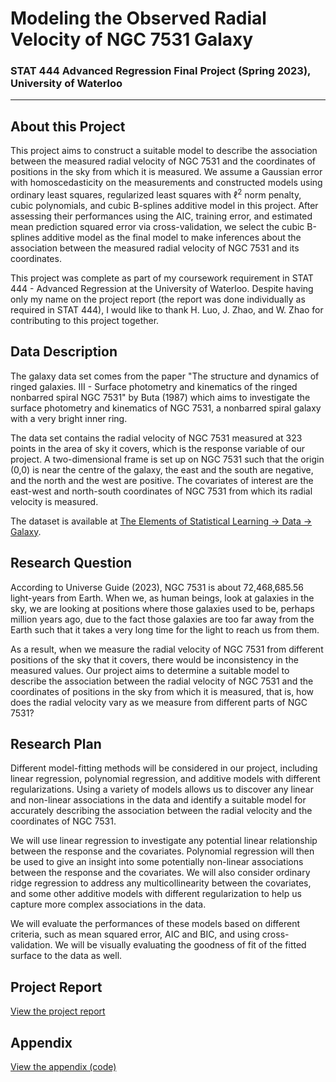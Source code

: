 # Modeling the Observed Radial Velocity of NGC 7531 Galaxy 
### STAT 444 Advanced Regression Final Project (Spring 2023), University of Waterloo
---

## About this Project
This project aims to construct a suitable model to describe the association between the measured radial velocity of NGC 7531 and the coordinates of positions in the sky from which it is measured. We assume a Gaussian error with homoscedasticity on the measurements and constructed models using ordinary least squares, regularized least squares with $\ell^2$ norm penalty, cubic polynomials, and cubic B-splines additive model in this project. After assessing their performances using the AIC, training error, and estimated mean prediction squared error via cross-validation, we select the cubic B-splines additive model as the final model to make inferences about the association between the measured radial velocity of NGC 7531 and its coordinates. 

This project was complete as part of my coursework requirement in STAT 444 - Advanced Regression at the University of Waterloo. Despite having only my name on the project report (the report was done individually as required in STAT 444), I would like to thank H. Luo, J. Zhao, and W. Zhao for contributing to this project together. 

## Data Description

The galaxy data set comes from the paper "The structure and dynamics of ringed galaxies. III - Surface photometry and kinematics of the ringed nonbarred spiral NGC 7531" by Buta (1987) which aims to investigate the surface photometry and kinematics of NGC 7531, a nonbarred spiral galaxy with a very bright inner ring. 


The data set contains the radial velocity of NGC 7531 measured at 323 points in the area of sky it covers, which is the response variable of our project. A two-dimensional frame is set up on NGC 7531 such that the origin (0,0) is near the centre of the galaxy, the east and the south are negative, and the north and the west are positive. The covariates of interest are the east-west and north-south coordinates of NGC 7531 from which its radial velocity is measured.

The dataset is available at [The Elements of Statistical Learning -> Data -> Galaxy](https://hastie.su.domains/ElemStatLearn/).

## Research Question

According to Universe Guide (2023), NGC 7531 is about 72,468,685.56 light-years from Earth. When we, as human beings, look at galaxies in the sky, we are looking at positions where those galaxies used to be, perhaps million years ago, due to the fact those galaxies are too far away from the Earth such that it takes a very long time for the light to reach us from them. 

As a result, when we measure the radial velocity of NGC 7531 from different positions of the sky that it covers, there would be inconsistency in the measured values. Our project aims to determine a suitable model to describe the association between the radial velocity of NGC 7531 and the coordinates of positions in the sky from which it is measured, that is, how does the radial velocity vary as we measure from different parts of NGC 7531?


## Research Plan
Different model-fitting methods will be considered in our project, including linear regression, polynomial regression, and additive models with different regularizations. Using a variety of models allows us to discover any linear and non-linear associations in the data and identify a suitable model for accurately describing the association between the radial velocity and the coordinates of NGC 7531.

We will use linear regression to investigate any potential linear relationship between the response and the covariates. Polynomial regression will then be used to give an insight into some potentially non-linear associations between the response and the covariates. We will also consider ordinary ridge regression to address any multicollinearity between the covariates, and some other additive models with different regularization to help us capture more complex associations in the data. 

We will evaluate the performances of these models based on different criteria, such as mean squared error, AIC and BIC, and using cross-validation. We will be visually evaluating the goodness of fit of the fitted surface to the data as well.

## Project Report

[View the project report]()

## Appendix
[View the appendix (code)]()
